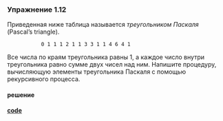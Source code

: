 ### Упражнение 1.12

Приведенная ниже таблица называется *треугольником Паскаля* (Pascal’s triangle).

`           0
           1 1
          1 2 1
         1 3 3 1
        1 4 6 4 1`

Все числа по краям треугольника равны 1, а каждое число внутри треугольника равно сумме двух чисел над ним. 
Напишите процедуру, вычисляющую элементы треугольника Паскаля с помощью рекурсивного процесса.

#### решение
**[code](../../../src/sicp/chapter_01/1_12.rkt)**